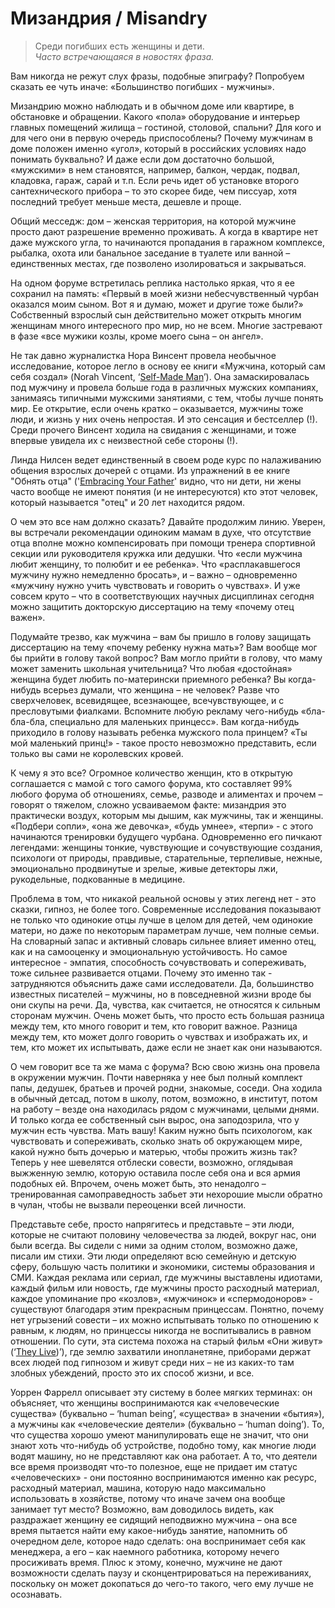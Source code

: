# Мизандрия / Misandry

> Среди погибших есть женщины и дети.<br>
_Часто встречающаяся в новостях фраза._

Вам никогда не режут слух фразы, подобные эпиграфу? Попробуем сказать ее чуть иначе: «Большинство погибших - мужчины».

Мизандрию можно наблюдать и в обычном доме или квартире, в обстановке и обращении. Какого «пола» оборудование и интерьер главных помещений жилища – гостиной, столовой, спальни? Для кого и для чего они в первую очередь приспособлены? Почему мужчинам в доме положен именно «угол», который в российских условиях надо понимать буквально? И даже если дом достаточно большой, «мужскими» в нем становятся, например, балкон, чердак, подвал, кладовка, гараж, сарай и т.п. Если речь идет об установке второго сантехнического прибора – то это скорее биде, чем писсуар, хотя последний требует меньше места, дешевле и проще.

Общий месседж: дом – женская территория, на которой мужчине просто дают разрешение временно проживать. А когда в квартире нет даже мужского угла, то начинаются пропадания в гаражном комплексе, рыбалка, охота или банальное заседание в туалете или ванной – единственных местах, где позволено изолироваться и закрываться.

На одном форуме встретилась реплика настолько яркая, что я ее сохранил на память: «Первый в моей жизни небесчувственный чурбан оказался моим сыном. Вот я и думаю, может и другие тоже были?» Собственный взрослый сын действительно может открыть многим женщинам много интересного про мир, но не всем. Многие застревают в фазе «все мужики козлы, кроме моего сына – он ангел».

Не так давно журналистка Нора Винсент провела необычное исследование, которое легло в основу ее книги «Мужчина, который сам себя создал» (Norah Vincent, ‘[Self-Made Man](http://www.amazon.com/Self-Made-Man-Womans-Year-Disguised/dp/0143038702/ref=sr_1_1?s=books&ie=UTF8&qid=1400574849&sr=1-1&keywords=Norah+Vincent+Self-Made+Man)’). Она замаскировалась под мужчину и провела больше года в различных мужских компаниях, занимаясь типичными мужскими занятиями, с тем, чтобы лучше понять мир. Ее открытие, если очень кратко – оказывается, мужчины тоже люди, и жизнь у них очень непростая. И это сенсация и бестселлер (!). Среди прочего Винсент ходила на свидания с женщинами, и тоже впервые увидела их с неизвестной себе стороны (!).

Линда Нилсен ведет единственный в своем роде курс по налаживанию общения взрослых дочерей с отцами. Из упражнений в ее книге "Обнять отца" ('[Embracing Your Father](http://www.amazon.com/s/ref=nb_sb_noss?url=search-alias%3Dstripbooks&field-keywords=Linda+Nielsen+embracing+your+father&rh=n%3A283155%2Ck%3ALinda+Nielsen+embracing+your+father)' видно, что ни дети, ни жены часто вообще не имеют понятия (и не интересуются) кто этот человек, который называется "отец" и 20 лет находится рядом.

О чем это все нам должно сказать? Давайте продолжим линию. Уверен, вы встречали рекомендации одиноким мамам в духе, что отсутствие отца вполне можно компенсировать при помощи тренера спортивной секции или руководителя кружка или дедушки. Что «если мужчина любит женщину, то полюбит и ее ребенка». Что «расплакавшегося мужчину нужно немедленно бросать», и – важно – одновременно «мужчину нужно учить чувствовать и говорить о чувствах». И уже совсем круто – что в соответствующих научных дисциплинах сегодня можно защитить докторскую диссертацию на тему «почему отец важен».

Подумайте трезво, как мужчина – вам бы пришло в голову защищать диссертацию на тему «почему ребенку нужна мать»? Вам вообще мог бы прийти в голову такой вопрос? Вам могло прийти в голову, что маму может заменить школьная учительница? Что любая «достойная» женщина будет любить по-матерински приемного ребенка? Вы когда-нибудь всерьез думали, что женщина – не человек? Разве что сверхчеловек, всевидящее, всезнающее, всечувствующее, и с пресловутыми фиалками. Вспомните любую рекламу чего-нибудь «бла-бла-бла, специально для маленьких принцесс». Вам когда-нибудь приходило в голову называть ребенка мужского пола принцем? «Ты мой маленький принц!» - такое просто невозможно представить, если только вы сами не королевских кровей.

К чему я это все? Огромное количество женщин, кто в открытую соглашается с мамой с того самого форума, кто составляет 99% любого форума об отношениях, семье, разводе и алиментах и прочем – говорят о тяжелом, сложно усваиваемом факте: мизандрия это практически воздух, которым мы дышим, как мужчины, так и женщины. «Подбери сопли», «она же девочка», «будь умнее», «терпи» - с этого начинаются тренировки будущего чурбана. Одновременно его пичкают легендами: женщины тонкие, чувствующие и сочувствующие создания, психологи от природы, правдивые, старательные, терпеливые, нежные, эмоционально продвинутые и зрелые, живые детекторы лжи, рукодельные, подкованные в медицине.

Проблема в том, что никакой реальной основы у этих легенд нет - это сказки, гипноз, не более того. Современные исследования показывают не только что одинокие отцы лучше в целом для детей, чем одинокие матери, но даже по некоторым параметрам лучше, чем полные семьи. На словарный запас и активный словарь сильнее влияет именно отец, как и на самооценку и эмоциональную устойчивость. Но самое интересное - эмпатия, способность сочувствовать и сопереживать, тоже сильнее развивается отцами. Почему это именно так - затрудняются объяснить даже сами исследователи. Да, большинство известных писателей – мужчины, но в повседневной жизни вроде бы они скупы на речи. Да, чувства, как считается, не относятся к сильным сторонам мужчин. Очень может быть, что просто есть большая разница между тем, кто много говорит и тем, кто говорит важное. Разница между тем, кто может долго говорить о чувствах и изображать их, и тем, кто может их испытывать, даже если не знает как они называются.

О чем говорит все та же мама с форума? Всю свою жизнь она провела в окружении мужчин. Почти наверняка у нее был полный комплект папы, дедушек, братьев и прочей родни, знакомые, соседи. Она ходила в обычный детсад, потом в школу, потом, возможно, в институт, потом на работу – везде она находилась рядом с мужчинами, целыми днями. И только когда ее собственный сын вырос, она заподозрила, что у мужчин есть чувства. Мать вашу! Каким нужно быть психологом, как чувствовать и сопереживать, сколько знать об окружающем мире, какой нужно быть дочерью и матерью, чтобы прожить жизнь так? Теперь у нее шевелятся отблески совести, возможно, оглядывая выжженную землю, которую оставила после себя она и вся армия подобных ей. Впрочем, очень может быть, это ненадолго – тренированная самоправедность забьет эти нехорошие мысли обратно в чулан, чтобы не вызвали переоценки всей личности.

Представьте себе, просто напрягитесь и представьте – эти люди, которые не считают половину человечества за людей, вокруг нас, они были всегда. Вы сидели с ними за одним столом, возможно даже, писали им стихи. Эти люди определяют всю семейную и детскую сферу, большую часть политики и экономики, системы образования и СМИ. Каждая реклама или сериал, где мужчины выставлены идиотами, каждый фильм или новость, где мужчины просто расходный материал, каждое упоминание про «козлов», «мужчинок» и «спермодоноров» - существуют благодаря этим прекрасным принцессам. Понятно, почему нет угрызений совести – их можно испытывать только по отношению к равным, к людям, но принцессы никогда не воспитывались в равном отношении. По сути, эта система похожа на старый фильм «Они живут» (‘[They Live](http://www.amazon.com/They-Live-Collectors-Edition-Blu-ray/dp/B008VF0Y0M/ref=sr_1_2?ie=UTF8&qid=1400575113&sr=8-2&keywords=they+live))’), где землю захватили инопланетяне, приборами держат всех людей под гипнозом и живут среди них – не из каких-то там злобных убеждений, просто это их способ жизни, и все.

Уоррен Фаррелл описывает эту систему в более мягких терминах: он объясняет, что женщины воспринимаются как «человеческие существа» (буквально – ‘human being’, «существа» в значении «бытия»), а мужчины как «человеческие деятели» (буквально – ‘human doing’). То, что существа хорошо умеют манипулировать еще не значит, что они знают хоть что-нибудь об устройстве, подобно тому, как многие люди водят машину, но не представляют как она работает. А то, что деятели все время производят что-то полезное, еще не придает им статус «человеческих» - они постоянно воспринимаются именно как ресурс, расходный материал, машина, которую надо максимально использовать в хозяйстве, потому что иначе зачем она вообще занимает тут место? Возможно, вам доводилось видеть, как раздражает женщину ее сидящий неподвижно мужчина – она все время пытается найти ему какое-нибудь занятие, напомнить об очередном деле, которое надо сделать: она воспринимает себя как менеджера, а его – как наемного работника, которому нечего просиживать время. Плюс к этому, конечно, мужчине не дают возможности сделать паузу и сконцентрироваться на переживаниях, поскольку он может докопаться до чего-то такого, чего ему лучше не осознавать.